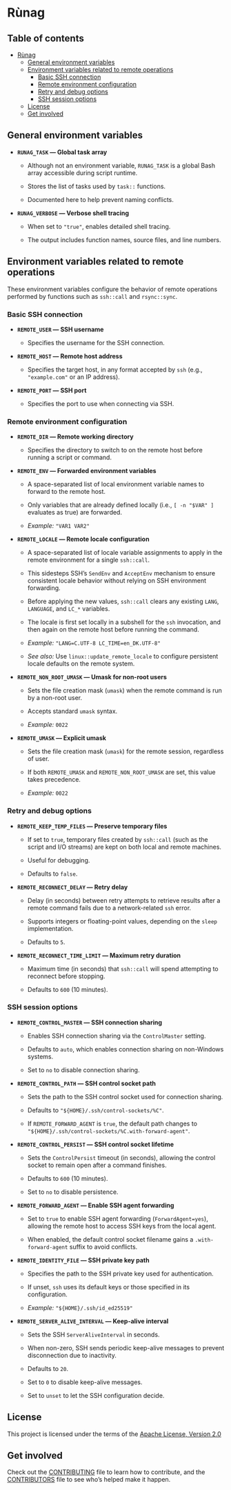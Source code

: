 <!--
  Copyright 2012-2025 Rùnag project contributors

  Licensed under the Apache License, Version 2.0 (the "License");
  you may not use this file except in compliance with the License.
  You may obtain a copy of the License at

      http://www.apache.org/licenses/LICENSE-2.0

  Unless required by applicable law or agreed to in writing, software
  distributed under the License is distributed on an "AS IS" BASIS,
  WITHOUT WARRANTIES OR CONDITIONS OF ANY KIND, either express or implied.
  See the License for the specific language governing permissions and
  limitations under the License.
-->

# Rùnag

## Table of contents

* [Rùnag](#rùnag)
  * [General environment variables](#general-environment-variables)
  * [Environment variables related to remote operations](#environment-variables-related-to-remote-operations)
    * [Basic SSH connection](#basic-ssh-connection)
    * [Remote environment configuration](#remote-environment-configuration)
    * [Retry and debug options](#retry-and-debug-options)
    * [SSH session options](#ssh-session-options)
  * [License](#license)
  * [Get involved](#get-involved)

## General environment variables

* **`RUNAG_TASK` —  Global task array**

  * Although not an environment variable, `RUNAG_TASK` is a global Bash array accessible during script runtime.
  
  * Stores the list of tasks used by `task::` functions.
  
  * Documented here to help prevent naming conflicts.

* **`RUNAG_VERBOSE` — Verbose shell tracing**

  * When set to `"true"`, enables detailed shell tracing.
  
  * The output includes function names, source files, and line numbers.

## Environment variables related to remote operations

These environment variables configure the behavior of remote operations performed by functions such as `ssh::call` and `rsync::sync`.

### Basic SSH connection

* **`REMOTE_USER` — SSH username**

  * Specifies the username for the SSH connection.

* **`REMOTE_HOST` — Remote host address**

  * Specifies the target host, in any format accepted by `ssh` (e.g., `"example.com"` or an IP address).

* **`REMOTE_PORT` — SSH port**

  * Specifies the port to use when connecting via SSH.

### Remote environment configuration

* **`REMOTE_DIR` — Remote working directory**

  * Specifies the directory to switch to on the remote host before running a script or command.

* **`REMOTE_ENV` — Forwarded environment variables**

  * A space-separated list of local environment variable names to forward to the remote host.

  * Only variables that are already defined locally (i.e., `[ -n "$VAR" ]` evaluates as true) are forwarded.

  * *Example:* `"VAR1 VAR2"`

* **`REMOTE_LOCALE` — Remote locale configuration**

  * A space-separated list of locale variable assignments to apply in the remote environment for a single `ssh::call`.

  * This sidesteps SSH’s `SendEnv` and `AcceptEnv` mechanism to ensure consistent locale behavior without relying on SSH environment forwarding.

  * Before applying the new values, `ssh::call` clears any existing `LANG`, `LANGUAGE`, and `LC_*` variables.

  * The locale is first set locally in a subshell for the `ssh` invocation, and then again on the remote host before running the command.

  * *Example:* `"LANG=C.UTF-8 LC_TIME=en_DK.UTF-8"`

  * *See also:* Use `linux::update_remote_locale` to configure persistent locale defaults on the remote system.

* **`REMOTE_NON_ROOT_UMASK` — Umask for non-root users**

  * Sets the file creation mask (`umask`) when the remote command is run by a non-root user.

  * Accepts standard `umask` syntax.

  * *Example:* `0022`

* **`REMOTE_UMASK` — Explicit umask**

  * Sets the file creation mask (`umask`) for the remote session, regardless of user.

  * If both `REMOTE_UMASK` and `REMOTE_NON_ROOT_UMASK` are set, this value takes precedence.

  * *Example:* `0022`

### Retry and debug options

* **`REMOTE_KEEP_TEMP_FILES` — Preserve temporary files**

  * If set to `true`, temporary files created by `ssh::call` (such as the script and I/O streams) are kept on both local and remote machines.

  * Useful for debugging.

  * Defaults to `false`.

* **`REMOTE_RECONNECT_DELAY` — Retry delay**

  * Delay (in seconds) between retry attempts to retrieve results after a remote command fails due to a network-related `ssh` error.

  * Supports integers or floating-point values, depending on the `sleep` implementation.

  * Defaults to `5`.

* **`REMOTE_RECONNECT_TIME_LIMIT` — Maximum retry duration**

  * Maximum time (in seconds) that `ssh::call` will spend attempting to reconnect before stopping.

  * Defaults to `600` (10 minutes).

### SSH session options

* **`REMOTE_CONTROL_MASTER` — SSH connection sharing**

  * Enables SSH connection sharing via the `ControlMaster` setting.

  * Defaults to `auto`, which enables connection sharing on non-Windows systems.

  * Set to `no` to disable connection sharing.

* **`REMOTE_CONTROL_PATH` — SSH control socket path**

  * Sets the path to the SSH control socket used for connection sharing.

  * Defaults to `"${HOME}/.ssh/control-sockets/%C"`.

  * If `REMOTE_FORWARD_AGENT` is `true`, the default path changes to `"${HOME}/.ssh/control-sockets/%C.with-forward-agent"`.

* **`REMOTE_CONTROL_PERSIST` — SSH control socket lifetime**

  * Sets the `ControlPersist` timeout (in seconds), allowing the control socket to remain open after a command finishes.

  * Defaults to `600` (10 minutes).

  * Set to `no` to disable persistence.

* **`REMOTE_FORWARD_AGENT` — Enable SSH agent forwarding**

  * Set to `true` to enable SSH agent forwarding (`ForwardAgent=yes`), allowing the remote host to access SSH keys from the local agent.

  * When enabled, the default control socket filename gains a `.with-forward-agent` suffix to avoid conflicts.

* **`REMOTE_IDENTITY_FILE` — SSH private key path**

  * Specifies the path to the SSH private key used for authentication.

  * If unset, `ssh` uses its default keys or those specified in its configuration.

  * *Example:* `"${HOME}/.ssh/id_ed25519"`

* **`REMOTE_SERVER_ALIVE_INTERVAL` — Keep-alive interval**

  * Sets the SSH `ServerAliveInterval` in seconds.

  * When non-zero, SSH sends periodic keep-alive messages to prevent disconnection due to inactivity.

  * Defaults to `20`.

  * Set to `0` to disable keep-alive messages.

  * Set to `unset` to let the SSH configuration decide.

## License

This project is licensed under the terms of the [Apache License, Version 2.0](LICENSE)

## Get involved

Check out the [CONTRIBUTING](CONTRIBUTING.md) file to learn how to contribute, and the [CONTRIBUTORS](CONTRIBUTORS.md) file to see who’s helped make it happen.
